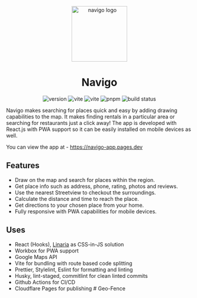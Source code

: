 <div align="center">
  <a href="https://navigo-app.pages.dev/">
    <img width="150" height="150" hspace="10" src="https://navigo-app.pages.dev/icons/icon-512-512.png" alt="navigo logo" />
  </a>
  <h1>Navigo</h1>
  <img src="https://img.shields.io/github/package-json/v/fatehak/navigo-app" alt="version" />
  <img src="https://img.shields.io/github/package-json/dependency-version/fatehak/navigo-app/react" alt="vite" />
  <img src="https://img.shields.io/github/package-json/dependency-version/fatehak/navigo-app/dev/vite" alt="vite" />
  <img src="https://img.shields.io/badge/pnpm-latest-yellow" alt="pnpm" />
  <img src="https://img.shields.io/github/actions/workflow/status/fatehak/navigo-app/lint_build_publish.yaml?branch=main" alt="build status" />
</div>

Navigo makes searching for places quick and easy by adding drawing capabilities to the map. It makes finding rentals in a particular area or searching for restaurants just a click away! The app is developed with React.js with PWA support so it can be easily installed on mobile devices as well.

You can view the app at - https://navigo-app.pages.dev

## Features

- Draw on the map and search for places within the region.
- Get place info such as address, phone, rating, photos and reviews.
- Use the nearest Streetview to checkout the surroundings.
- Calculate the distance and time to reach the place.
- Get directions to your chosen place from your home.
- Fully responsive with PWA capabilities for mobile devices.

## Uses

- React (Hooks), [Linaria](https://github.com/callstack/linaria) as CSS-in-JS solution
- Workbox for PWA support
- Google Maps API
- Vite for bundling with route based code splitting
- Prettier, Stylelint, Eslint for formatting and linting
- Husky, lint-staged, commitlint for clean linted commits
- Github Actions for CI/CD
- Cloudflare Pages for publishing
#   G e o - F e n c e  
 